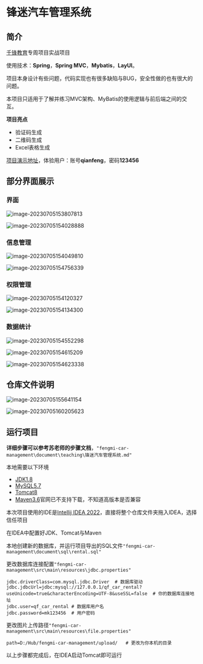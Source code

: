 # 锋迷汽车管理系统

## 简介

[千锋教育](http://www.mobiletrain.org/)专周项目实战项目

使用技术：**Spring**，**Spring MVC**，**Mybatis**，**LayUI**。

项目本身设计有些问题，代码实现也有很多缺陷与BUG，安全性做的也有很大的问题。

本项目只适用于了解并练习MVC架构、MyBatis的使用逻辑与前后端之间的交互。

**项目亮点**

- 验证码生成
- 二维码生成
- Excel表格生成

[项目演示地址](http://car.rental.insectmk.cn/login/toLogin.action)，体验用户：账号**qianfeng**，密码**123456**

## 部分界面展示

### 界面

![image-20230705153807813](assets/image-20230705153807813.png)

![image-20230705154028888](assets/image-20230705154028888.png)

### 信息管理

![image-20230705154049810](assets/image-20230705154049810.png)

![image-20230705154756339](assets/image-20230705154756339.png)

### 权限管理

![image-20230705154120327](assets/image-20230705154120327.png)

![image-20230705154134300](assets/image-20230705154134300.png)

### 数据统计

![image-20230705154552298](assets/image-20230705154552298.png)

![image-20230705154615209](assets/image-20230705154615209.png)

![image-20230705154623338](assets/image-20230705154623338.png)

## 仓库文件说明

![image-20230705155641154](assets/image-20230705155641154.png)

![image-20230705160205623](assets/image-20230705160205623.png)

## 运行项目

**详细步骤可以参考苏老师的步骤文档**，`"fengmi-car-management\document\teaching\锋迷汽车管理系统.md"`

本地需要以下环境

- [JDK1.8](https://www.oracle.com/java/technologies/javase/javase8-archive-downloads.html)
- [MySQL5.7](https://dev.mysql.com/downloads/mysql/5.7.html)
- [Tomcat8](https://tomcat.apache.org/download-80.cgi)
- [Maven3.6](https://maven.apache.org/)官网已不支持下载，不知道高版本是否兼容

本次项目使用的IDE是[Intellij IDEA 2022](https://www.jetbrains.com/idea/)，直接将整个仓库文件夹拖入IDEA，选择信任项目

在IDEA中配置好JDK、Tomcat与Maven

本地创建新的数据库，并运行项目导出的SQL文件`"fengmi-car-management\document\sql\rental.sql"`

更改数据库连接配置`"fengmi-car-management\src\main\resources\jdbc.properties"`

```properties
jdbc.driverClass=com.mysql.jdbc.Driver	# 数据库驱动
jdbc.jdbcUrl=jdbc:mysql://127.0.0.1/qf_car_rental?useUnicode=true&characterEncoding=UTF-8&useSSL=false	# 你的数据库连接地址
jdbc.user=qf_car_rental	# 数据库用户名
jdbc.password=mk123456	# 用户密码
```

更改图片上传路径`"fengmi-car-management\src\main\resources\file.properties"`

```properties
path=D:/Hub/fengmi-car-management/upload/	# 更改为你本机的目录
```

以上步骤都完成后，在IDEA启动Tomcat即可运行
